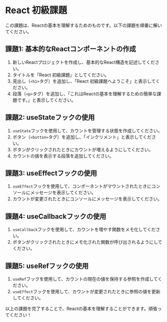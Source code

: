 # React 初級課題

この課題は、Reactの基本を理解するためのものです。以下の課題を順番に解いてください。

## 課題1: 基本的なReactコンポーネントの作成

1. 新しいReactプロジェクトを作成し、基本的なReact構造を記述してください。
2. タイトルを「React 初級課題」としてください。
3. 見出し（`<h1>`タグ）を追加し、「React 初級課題へようこそ」と表示してください。
4. 段落（`<p>`タグ）を追加し、「これはReactの基本を理解するための簡単な課題です。」と表示してください。

## 課題2: useStateフックの使用

1. `useState`フックを使用して、カウントを管理する状態を作成してください。
2. ボタン（`<button>`タグ）を追加し、「インクリメント」と表示してください。
3. ボタンがクリックされたときにカウントが増えるようにしてください。
4. カウントの値を表示する段落を追加してください。

## 課題3: useEffectフックの使用

1. `useEffect`フックを使用して、コンポーネントがマウントされたときにコンソールにメッセージを表示してください。
2. カウントが変更されたときにコンソールにメッセージを表示してください。

## 課題4: useCallbackフックの使用

1. `useCallback`フックを使用して、カウントを増やす関数をメモ化してください。
2. ボタンがクリックされたときにメモ化された関数が呼び出されるようにしてください。

## 課題5: useRefフックの使用

1. `useRef`フックを使用して、カウントの現在の値を保持する参照を作成してください。
2. `useEffect`フックを使用して、カウントが変更されたときに参照の値を更新してください。

以上の課題を完了することで、Reactの基本を理解することができます。頑張ってください！
